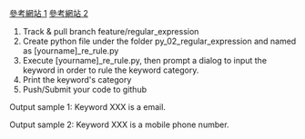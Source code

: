 [參考網站 1](http://larry850806.github.io/2016/06/23/regex/)
[參考網站 2](https://docs.python.org/3/library/re.html)

1. Track & pull branch feature/regular_expression
2. Create python file under the folder py_02_regular_expression and named as [yourname]_re_rule.py
3. Execute [yourname]_re_rule.py, then prompt a dialog to input the keyword in order to rule the keyword category.
4. Print the keyword's category
5. Push/Submit your code to github

Output sample 1:
Keyword XXX is a email.

Output sample 2:
Keyword XXX is a mobile phone number.
